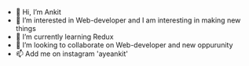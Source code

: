 - 👋 Hi, I’m Ankit
- 👀 I’m interested in Web-developer and I am interesting in making new things
- 🌱 I’m currently learning Redux
- 💞️ I’m looking to collaborate on Web-developer and new oppurunity
- 📫 Add me on instagram  'ayeankit'

<!---
ayeankit/ayeankit is a ✨ special ✨ repository because its `README.md` (this file) appears on your GitHub profile.
You can click the Preview link to take a look at your changes.
--->

